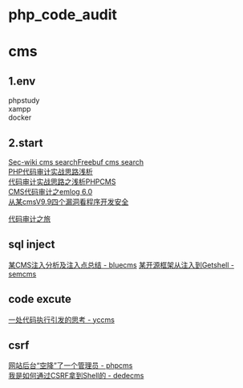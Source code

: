 # php_code_audit

# cms
## 1.env
phpstudy  
xampp  
docker  

## 2.start
[Sec-wiki cms search](https://www.sec-wiki.com/news/search?wd=cms)[Freebuf cms search](https://search.freebuf.com/search/?search=cms#article)  
[PHP代码审计实战思路浅析](https://www.freebuf.com/articles/web/187244.html)  
[代码审计实战思路之浅析PHPCMS](https://www.freebuf.com/articles/web/195737.html)  
[CMS代码审计之emlog 6.0](https://www.freebuf.com/vuls/195351.html)  
[从某cmsV9.9四个漏洞看程序开发安全](https://xz.aliyun.com/t/5919)  


[代码审计之旅](https://xz.aliyun.com/t/5877)  

## sql inject
[某CMS注入分析及注入点总结 - bluecms](https://www.freebuf.com/articles/web/157827.html) 
[某开源框架从注入到Getshell - semcms](https://www.freebuf.com/vuls/153668.html)  

## code excute
[一处代码执行引发的思考 - yccms](https://www.freebuf.com/vuls/183658.html)  

## csrf
[网站后台“空降”了一个管理员 - phpcms](https://www.freebuf.com/vuls/158446.html)  
[我是如何通过CSRF拿到Shell的 - dedecms](https://www.freebuf.com/vuls/148257.html)  
